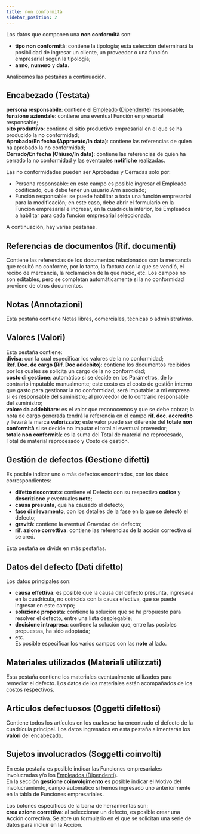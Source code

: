 ```yaml
---
title: non conformità
sidebar_position: 2
---
```


Los datos que componen una **non conformità** son:     
- **tipo non conformità**: contiene la tipología; esta selección determinará la posibilidad de ingresar un cliente, un proveedor o una función empresarial según la tipología;               
- **anno**, **numero** y **data**.

Analicemos las pestañas a continuación.

## Encabezado (Testata) 
**persona responsabile**: contiene el [Empleado (Dipendente)](/docs/project-management/registers/employee/new-employee) responsable;      
**funzione aziendale**: contiene una eventual Función empresarial responsable;       
**sito produttivo**: contiene el sitio productivo empresarial en el que se ha producido la no conformidad;      
**Aprobado/En fecha (Approvato/In data)**: contiene las referencias de quien ha aprobado la no conformidad;  
**Cerrado/En fecha (Chiuso/In data)**: contiene las referencias de quien ha cerrado la no conformidad y las eventuales **notifiche** realizadas.        

Las no conformidades pueden ser Aprobadas y Cerradas solo por:
- Persona responsable: en este campo es posible ingresar el Empleado codificado, que debe tener un usuario Arm asociado;
- Función responsable: se puede habilitar a toda una función empresarial para la modificación; en este caso, debe abrir el formulario en la Función empresarial e ingresar, en la cuadrícula inferior, los Empleados a habilitar para cada función empresarial seleccionada.

A continuación, hay varias pestañas.

## Referencias de documentos (Rif. documenti) 
Contiene las referencias de los documentos relacionados con la mercancía que resultó no conforme, por lo tanto, la factura con la que se vendió, el recibo de mercancía, la reclamación de la que nació, etc. Los campos no son editables, pero se completan automáticamente si la no conformidad proviene de otros documentos.

## Notas (Annotazioni)     
Esta pestaña contiene Notas libres, comerciales, técnicas o administrativas.

## Valores (Valori)   
Esta pestaña contiene:    
**divisa**: con la cual especificar los valores de la no conformidad;      
**Ref. Doc. de cargo (Rif. Doc addebito)**: contiene los documentos recibidos por los cuales se solicita un cargo de la no conformidad;       
**costo di gestione**: automático si se decide en los Parámetros, de lo contrario imputable manualmente; este costo es el costo de gestión interno que gasto para gestionar la no conformidad; será imputable: a mi empresa si es responsable del suministro; al proveedor de lo contrario responsable del suministro;       
**valore da addebitare**: es el valor que reconocemos y que se debe cobrar; la nota de cargo generada tendrá la referencia en el campo **rif. doc. accredito** y llevará la marca **valorizzato**; este valor puede ser diferente del **totale non conformità** si se decide no imputar el total al eventual proveedor;     
**totale non conformità**: es la suma del Total de material no reprocesado, Total de material reprocesado y Costo de gestión.             

## Gestión de defectos (Gestione difetti) 
Es posible indicar uno o más defectos encontrados, con los datos correspondientes:     
- **difetto riscontrato**: contiene el Defecto con su respectivo **codice** y **descrizione** y eventuales **note**;     
- **causa presunta**, que ha causado el defecto;    
- **fase di rilevamento**, con los detalles de la fase en la que se detectó el defecto;   
- **gravità**: contiene la eventual Gravedad del defecto;    
- **rif. azione correttiva**: contiene las referencias de la acción correctiva si se creó.   

Esta pestaña se divide en más pestañas.        

## Datos del defecto (Dati difetto)     
Los datos principales son:      
- **causa effettiva**: es posible que la causa del defecto presunta, ingresada en la cuadrícula, no coincida con la causa efectiva, que se puede ingresar en este campo;      
- **soluzione proposta**: contiene la solución que se ha propuesto para resolver el defecto, entre una lista desplegable;     
- **decisione intrapresa**: contiene la solución que, entre las posibles propuestas, ha sido adoptada;  
- etc.     
Es posible especificar los varios campos con las **note** al lado.     

## Materiales utilizados (Materiali utilizzati) 
Esta pestaña contiene los materiales eventualmente utilizados para remediar el defecto. Los datos de los materiales están acompañados de los costos respectivos.

## Artículos defectuosos (Oggetti difettosi) 
Contiene todos los artículos en los cuales se ha encontrado el defecto de la cuadrícula principal. Los datos ingresados en esta pestaña alimentarán los **valori** del encabezado.

## Sujetos involucrados (Soggetti coinvolti) 
En esta pestaña es posible indicar las Funciones empresariales involucradas y/o los [Empleados (Dipendenti)](/docs/project-management/registers/employee/new-employee).     
En la sección **gestione coinvolgimento** es posible indicar el Motivo del involucramiento, campo automático si hemos ingresado uno anteriormente en la tabla de Funciones empresariales.    

Los botones específicos de la barra de herramientas son:  
**crea azione correttiva**: al seleccionar un defecto, es posible crear una Acción correctiva. Se abre un formulario en el que se solicitan una serie de datos para incluir en la Acción.